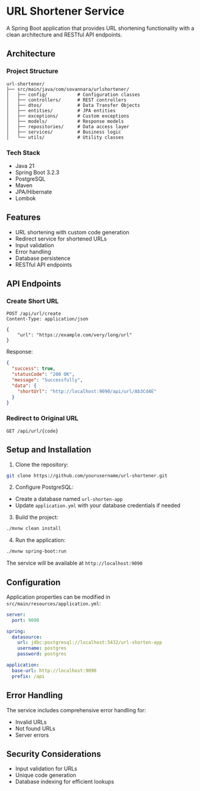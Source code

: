 # URL Shortener Service

A Spring Boot application that provides URL shortening functionality with a clean architecture and RESTful API endpoints.

## Architecture

### Project Structure

```
url-shortener/
├── src/main/java/com/sovannara/urlshortener/
│   ├── config/           # Configuration classes
│   ├── controllers/      # REST controllers
│   ├── dtos/             # Data Transfer Objects
│   ├── entities/         # JPA entities
│   ├── exceptions/       # Custom exceptions
│   ├── models/           # Response models
│   ├── repositories/     # Data access layer
│   ├── services/         # Business logic
│   └── utils/            # Utility classes
```

### Tech Stack

- Java 21
- Spring Boot 3.2.3
- PostgreSQL
- Maven
- JPA/Hibernate
- Lombok

## Features

- URL shortening with custom code generation
- Redirect service for shortened URLs
- Input validation
- Error handling
- Database persistence
- RESTful API endpoints

## API Endpoints

### Create Short URL

```http
POST /api/url/create
Content-Type: application/json

{
    "url": "https://example.com/very/long/url"
}
```

Response:

```json
{
  "success": true,
  "statusCode": "200 OK",
  "message": "Successfully",
  "data": {
    "shortUrl": "http://localhost:9090/api/url/Ab3Cd4E"
  }
}
```

### Redirect to Original URL

```http
GET /api/url/{code}
```

## Setup and Installation

1. Clone the repository:

```bash
git clone https://github.com/yourusername/url-shortener.git
```

2. Configure PostgreSQL:

- Create a database named `url-shorten-app`
- Update `application.yml` with your database credentials if needed

3. Build the project:

```bash
./mvnw clean install
```

4. Run the application:

```bash
./mvnw spring-boot:run
```

The service will be available at `http://localhost:9090`

## Configuration

Application properties can be modified in `src/main/resources/application.yml`:

```yaml
server:
  port: 9090

spring:
  datasource:
    url: jdbc:postgresql://localhost:5432/url-shorten-app
    username: postgres
    password: postgres

application:
  base-url: http://localhost:9090
  prefix: /api
```

## Error Handling

The service includes comprehensive error handling for:

- Invalid URLs
- Not found URLs
- Server errors

## Security Considerations

- Input validation for URLs
- Unique code generation
- Database indexing for efficient lookups
